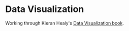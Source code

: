 # Data Visualization

Working through Kieran Healy's [Data Visualization book](https://www.amazon.com/Data-Visualization-Introduction-Kieran-Healy/dp/0691181616).


